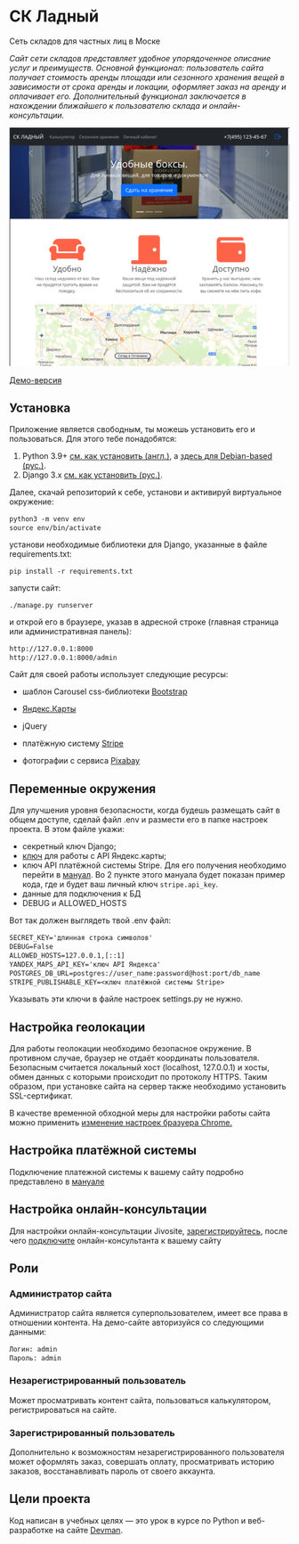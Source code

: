 # СК Ладный
Сеть складов для частных лиц в Моске


*Сайт сети складов представляет удобное упорядоченное описание услуг и преимуществ. Основной функционал: пользователь сайта получает стоимость аренды площади или сезонного хранения вещей в зависимости от срока аренды и локации, оформляет заказ на аренду и оплачивает его. Дополнительный функционал заключается в нахождении ближайшего к пользователю склада и онлайн-консультации.*

![Скриншот приложения](selfstorage.png)

[Демо-версия](https://otbot.ru/)


## Установка

Приложение является свободным, ты можешь установить его и пользоваться. Для этого тебе понадобятся:
1. Python 3.9+ [см. как установить (англ.)](https://realpython.com/installing-python/), а [здесь для Debian-based (рус.)](http://userone.ru/?q=node/41).
2. Django 3.x [см. как установить (рус.)](https://developer.mozilla.org/ru/docs/Learn/Server-side/Django/development_environment).

Далее, скачай репозиторий к себе, установи и активируй виртуальное окружение: 

    python3 -m venv env
    source env/bin/activate

установи необходимые библиотеки для Django, указанные в файле requirements.txt:

    pip install -r requirements.txt

запусти сайт:

    ./manage.py runserver

и открой его в браузере, указав в адресной строке (главная страница или административная панель):

    http://127.0.0.1:8000
    http://127.0.0.1:8000/admin


Сайт для своей работы использует следующие ресурсы: 

* шаблон Carousel css-библиотеки [Bootstrap](https://getbootstrap.com/)

* [Яндекс.Карты](https://www.yandex.ru/maps)

* jQuery

* платёжную систему [Stripe](https://stripe.com/)

* фотографии с сервиса [Pixabay](https://pixabay.com/ru/)


## Переменные окружения

Для улучшения уровня безопасности, когда будешь размещать сайт в общем доступе, сделай файл .env и размести его в папке настроек проекта. В этом файле укажи:

* секретный ключ Django;
* [ключ](https://yandex.ru/dev/maps/jsapi/doc/2.1/quick-start/index.html#get-api-key) для работы с API Яндекс.карты;
* ключ API платёжной системы Stripe. Для его получения необходимо перейти в [мануал](https://stripe.com/docs/payments/accept-a-payment). Во 2 пункте этого мануала будет показан пример кода, где и будет ваш личный ключ `stripe.api_key`.
* данные для подключения к БД
* DEBUG и ALLOWED_HOSTS


Вот так должен выглядеть твой .env файл:

    SECRET_KEY='длинная строка символов'
    DEBUG=False
    ALLOWED_HOSTS=127.0.0.1,[::1]
    YANDEX_MAPS_API_KEY='ключ API Яндекса'
    POSTGRES_DB_URL=postgres://user_name:password@host:port/db_name
    STRIPE_PUBLISHABLE_KEY=<ключ платёжной системы Stripe>
    

Указывать эти ключи в файле настроек settings.py не нужно.

## Настройка геолокации

Для работы геолокации необходимо безопасное окружение. В противном случае, браузер не отдаёт координаты пользователя. Безопасным считается локальный хост (localhost, 127.0.0.1) и хосты, обмен данных с которыми происходит по протоколу HTTPS. Таким образом, при установке сайта на сервер также необходимо установить SSL-сертификат. 

В качестве временной обходной меры для настройки работы сайта можно применить [изменение настроек бразуера Chrome.](https://stackoverflow.com/a/55858436/14354180)

## Настройка платёжной системы

Подключение платежной системы к вашему сайту подробно представлено в [мануале](https://stripe.com/docs/payments/accept-a-payment)

## Настройка онлайн-консультации

Для настройки онлайн-консультации Jivosite, [зарегистрируйтесь](https://www.jivo.ru/?partner_id=14624), после чего [подключите](https://app.jivosite.com/settings/channels) онлайн-консультанта к вашему сайту  

## Роли

### Администратор сайта

Администратор сайта является суперпользователем, имеет все права в отношении контента. На демо-сайте авторизуйся со следующими данными:

    Логин: admin
    Пароль: admin

### Незарегистрированный пользователь

Может просматривать контент сайта, пользоваться калькулятором, регистрироваться на сайте.

### Зарегистрированный пользователь

Дополнительно к возможностям незарегистрированного пользователя может оформлять заказ, совершать оплату, просматривать историю заказов, восстанавливать пароль от своего аккаунта.

## Цели проекта

Код написан в учебных целях — это урок в курсе по Python и веб-разработке на сайте [Devman](https://dvmn.org).



